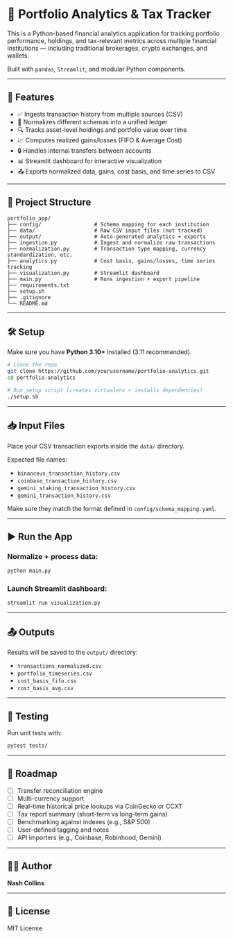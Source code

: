 # 💼 Portfolio Analytics & Tax Tracker

This is a Python-based financial analytics application for tracking portfolio performance, holdings, and tax-relevant metrics across multiple financial institutions — including traditional brokerages, crypto exchanges, and wallets.

Built with `pandas`, `Streamlit`, and modular Python components.

---

## 🚀 Features

- ✅ Ingests transaction history from multiple sources (CSV)
- 🔄 Normalizes different schemas into a unified ledger
- 🔍 Tracks asset-level holdings and portfolio value over time
- 📈 Computes realized gains/losses (FIFO & Average Cost)
- 🔒 Handles internal transfers between accounts
- 📊 Streamlit dashboard for interactive visualization
- 📤 Exports normalized data, gains, cost basis, and time series to CSV

---

## 📁 Project Structure

```
portfolio_app/
├── config/                 # Schema mapping for each institution
├── data/                   # Raw CSV input files (not tracked)
├── output/                 # Auto-generated analytics + exports
├── ingestion.py            # Ingest and normalize raw transactions
├── normalization.py        # Transaction type mapping, currency standardization, etc.
├── analytics.py            # Cost basis, gains/losses, time series tracking
├── visualization.py        # Streamlit dashboard
├── main.py                 # Runs ingestion + export pipeline
├── requirements.txt
├── setup.sh
├── .gitignore
└── README.md
```

---

## 🛠️ Setup

Make sure you have **Python 3.10+** installed (3.11 recommended).

```bash
# Clone the repo
git clone https://github.com/yourusername/portfolio-analytics.git
cd portfolio-analytics

# Run setup script (creates virtualenv + installs dependencies)
./setup.sh
```

---

## 📥 Input Files

Place your CSV transaction exports inside the `data/` directory.

Expected file names:
- `binanceus_transaction_history.csv`
- `coinbase_transaction_history.csv`
- `gemini_staking_transaction_history.csv`
- `gemini_transaction_history.csv`

Make sure they match the format defined in `config/schema_mapping.yaml`.

---

## ▶️ Run the App

### Normalize + process data:
```bash
python main.py
```

### Launch Streamlit dashboard:
```bash
streamlit run visualization.py
```

---

## 📤 Outputs

Results will be saved to the `output/` directory:
- `transactions_normalized.csv`
- `portfolio_timeseries.csv`
- `cost_basis_fifo.csv`
- `cost_basis_avg.csv`

---

## 🧪 Testing

Run unit tests with:

```bash
pytest tests/
```

---

## 🔭 Roadmap

- [ ] Transfer reconciliation engine
- [ ] Multi-currency support
- [ ] Real-time historical price lookups via CoinGecko or CCXT
- [ ] Tax report summary (short-term vs long-term gains)
- [ ] Benchmarking against indexes (e.g., S&P 500)
- [ ] User-defined tagging and notes
- [ ] API importers (e.g., Coinbase, Robinhood, Gemini)

---

## 👨‍💻 Author

**Nash Collins**

---

## 📝 License

MIT License
